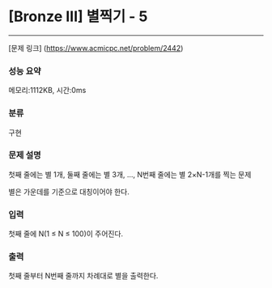 # [Bronze III] 별찍기 - 5
<hr>

[문제 링크] (https://www.acmicpc.net/problem/2442)

### 성능 요약

메모리:1112KB, 시간:0ms

### 분류

구현

### 문제 설명

첫째 줄에는 별 1개, 둘째 줄에는 별 3개, ..., N번째 줄에는 별 2×N-1개를 찍는 문제

별은 가운데를 기준으로 대칭이어야 한다.

### 입력

첫째 줄에 N(1 ≤ N ≤ 100)이 주어진다.

### 출력

첫째 줄부터 N번째 줄까지 차례대로 별을 출력한다.